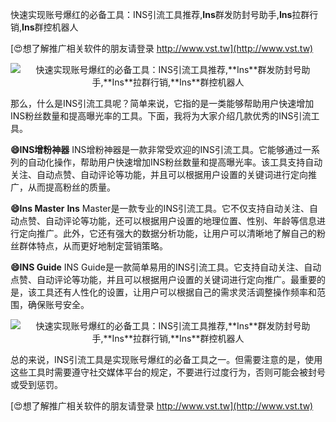 快速实现账号爆红的必备工具：INS引流工具推荐,**Ins**群发防封号助手,**Ins**拉群行销,**Ins**群控机器人

[😍想了解推广相关软件的朋友请登录 http://www.vst.tw](http://www.vst.tw)

 <center><img src="https://vst.tw/MP4/tuiguang/png/1.png" alt="快速实现账号爆红的必备工具：INS引流工具推荐,**Ins**群发防封号助手,**Ins**拉群行销,**Ins**群控机器人"></center>

那么，什么是INS引流工具呢？简单来说，它指的是一类能够帮助用户快速增加INS粉丝数量和提高曝光率的工具。下面，我将为大家介绍几款优秀的INS引流工具。

**😄INS增粉神器**
INS增粉神器是一款非常受欢迎的INS引流工具。它能够通过一系列的自动化操作，帮助用户快速增加INS粉丝数量和提高曝光率。该工具支持自动关注、自动点赞、自动评论等功能，并且可以根据用户设置的关键词进行定向推广，从而提高粉丝的质量。

**😄**Ins** Master**
**Ins** Master是一款专业的INS引流工具。它不仅支持自动关注、自动点赞、自动评论等功能，还可以根据用户设置的地理位置、性别、年龄等信息进行定向推广。此外，它还有强大的数据分析功能，让用户可以清晰地了解自己的粉丝群体特点，从而更好地制定营销策略。

**😄INS Guide**
INS Guide是一款简单易用的INS引流工具。它支持自动关注、自动点赞、自动评论等功能，并且可以根据用户设置的关键词进行定向推广。最重要的是，该工具还有人性化的设置，让用户可以根据自己的需求灵活调整操作频率和范围，确保账号安全。

 <center><img src="https://vst.tw/MP4/tuiguang/png/3.png" alt="快速实现账号爆红的必备工具：INS引流工具推荐,**Ins**群发防封号助手,**Ins**拉群行销,**Ins**群控机器人"></center>

总的来说，INS引流工具是实现账号爆红的必备工具之一。但需要注意的是，使用这些工具时需要遵守社交媒体平台的规定，不要进行过度行为，否则可能会被封号或受到惩罚。

[😍想了解推广相关软件的朋友请登录 http://www.vst.tw](http://www.vst.tw)



